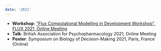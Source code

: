 ```yaml
---
date: '2021'
---
```


- **Workshop**: ["Flux Computational Modelling in Development Workshop", FLUX 2021, Online Meeting](https://github.com/DevComPsy/2021FluxCompModellingWorkshop)
- **Talk**: British Association for Psychopharmacology 2021, Online Meeting
- **Poster**: Symposium on Biology of Decision-Making 2021, Paris, France (Online)
